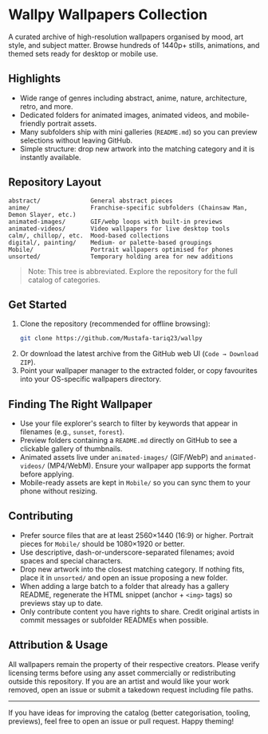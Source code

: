 # Wallpy Wallpapers Collection

A curated archive of high-resolution wallpapers organised by mood, art style, and subject matter. Browse hundreds of 1440p+ stills, animations, and themed sets ready for desktop or mobile use.

## Highlights
- Wide range of genres including abstract, anime, nature, architecture, retro, and more.
- Dedicated folders for animated images, animated videos, and mobile-friendly portrait assets.
- Many subfolders ship with mini galleries (`README.md`) so you can preview selections without leaving GitHub.
- Simple structure: drop new artwork into the matching category and it is instantly available.

## Repository Layout
```
abstract/              General abstract pieces
anime/                 Franchise-specific subfolders (Chainsaw Man, Demon Slayer, etc.)
animated-images/       GIF/webp loops with built-in previews
animated-videos/       Video wallpapers for live desktop tools
calm/, chillop/, etc.  Mood-based collections
digital/, painting/    Medium- or palette-based groupings
Mobile/                Portrait wallpapers optimised for phones
unsorted/              Temporary holding area for new additions
```
> Note: This tree is abbreviated. Explore the repository for the full catalog of categories.

## Get Started
1. Clone the repository (recommended for offline browsing):
   ```bash
   git clone https://github.com/Mustafa-tariq23/wallpy
   ```
2. Or download the latest archive from the GitHub web UI (`Code → Download ZIP`).
3. Point your wallpaper manager to the extracted folder, or copy favourites into your OS-specific wallpapers directory.

## Finding The Right Wallpaper
- Use your file explorer's search to filter by keywords that appear in filenames (e.g., `sunset`, `forest`).
- Preview folders containing a `README.md` directly on GitHub to see a clickable gallery of thumbnails.
- Animated assets live under `animated-images/` (GIF/WebP) and `animated-videos/` (MP4/WebM). Ensure your wallpaper app supports the format before applying.
- Mobile-ready assets are kept in `Mobile/` so you can sync them to your phone without resizing.

## Contributing
- Prefer source files that are at least 2560×1440 (16:9) or higher. Portrait pieces for `Mobile/` should be 1080×1920 or better.
- Use descriptive, dash-or-underscore-separated filenames; avoid spaces and special characters.
- Drop new artwork into the closest matching category. If nothing fits, place it in `unsorted/` and open an issue proposing a new folder.
- When adding a large batch to a folder that already has a gallery README, regenerate the HTML snippet (anchor + `<img>` tags) so previews stay up to date.
- Only contribute content you have rights to share. Credit original artists in commit messages or subfolder READMEs when possible.

## Attribution & Usage
All wallpapers remain the property of their respective creators. Please verify licensing terms before using any asset commercially or redistributing outside this repository. If you are an artist and would like your work removed, open an issue or submit a takedown request including file paths.

---
If you have ideas for improving the catalog (better categorisation, tooling, previews), feel free to open an issue or pull request. Happy theming!
